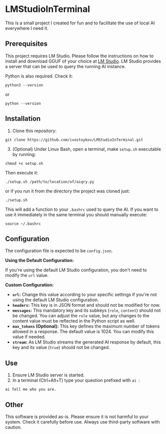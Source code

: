 # LMStudioInTerminal

This is a small project I created for fun and to facilitate the use of local AI everywhere I need it.

## Prerequisites

This project requires LM Studio. Please follow the instructions on how to install and download GGUF of your choice at [LM Studio](https://lmstudio.ai/). LM Studio provides a server that can be used to query the running AI instance.

Python is also required. Check it:
```
python3 --version
```
or
```
python --version
```

## Installation

1. Clone this repository:
```
git clone https://github.com/ivostoykov/LMStudioInTerminal.git
```
3. (Optional) Under Linux Bash, open a terminal, make `setup.sh` executable by running:
```
chmod +x setup.sh
```
Then execute it:
```
./setup.sh /path/to/location/of/aiqry.py
```
or if you run it from the directory the project was cloned just:
```
./setup.sh
```
This will add a function to your `.bashrc` used to query the AI.
If you want to use it immediately in the same terminal you should manually execute:
```
source ~/.bashrc
```

## Configuration

The configuration file is expected to be `config.json`.

**Using the Default Configuration:**

If you're using the default LM Studio configuration, you don't need to modify the `url` value.

**Custom Configuration:**

* **`url`:** Change this value according to your specific settings if you're not using the default LM Studio configuration.
* **`headers`:** This key is in JSON format and should not be modified for now.
* **`messages`:** This mandatory key and its subkeys (`role`, `content`) should not be changed. You can adjust the `role` value, but any changes to the content value must be reflected in the Python script as well.
* **`max_tokens` (Optional):** This key defines the maximum number of tokens allowed in a response. The default value is 1024. You can modify this value if needed.
* **`stream`:** As LM Studio streams the generated AI response by default, this key and its value (`true`) should not be changed.


## Use
1. Ensure LM Studio server is started.
2. In a terminal (Ctrl+Alt+T) type your question prefixed with `ai `:
```
ai Tell me who you are.
```

## Other
This software is provided as-is. Please ensure it is not harmful to your system. Check it carefully before use. Always use third-party software with caution.

